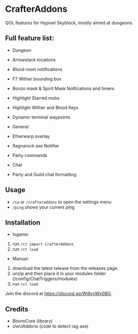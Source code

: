 # CrafterAddons
QOL features for Hypixel Skyblock, mostly aimed at dungeons.

## Full feature list:
- Dungeon
 - Arrowstack locations
 - Blood room notifications
 - F7 Wither bounding box
 - Bonzo mask & Spirit Mask Notfications and timers
 - Highlight Starred mobs
 - Highlight Wither and Blood Keys
 - Dynamic terminal waypoints

- General
 - Etherwarp overlay
 - Ragnarock axe Notifier
 - Party commands

- Chat
 - Party and Guild chat formatting


## Usage
- `/ca` or `/crafteraddons` to open the settings menu
- `/ping` shows your current ping

## Installation
- Ingame: 
1. run `/ct import CrafterAddons`
2. run `/ct load`

- Manual: 
1. download the latest release from the releases page.
2. unzip and then place it in your modules folder (<MinecraftDIR>/config/ChatTriggers/modules)
3. run `/ct load`


Join the discord at https://discord.gg/Wj8vcWxGBG.

## Credits
- BloomCore (library)
- UwUAddons (code to detect rag axe)